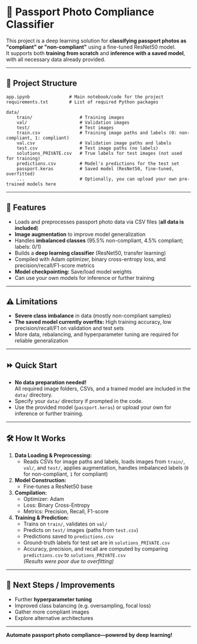 # 🛂 Passport Photo Compliance Classifier

This project is a deep learning solution for **classifying passport photos as "compliant" or "non-compliant"** using a fine-tuned ResNet50 model.  
It supports both **training from scratch** and **inference with a saved model**, with all necessary data already provided.

---

## 📂 Project Structure
```
app.ipynb               # Main notebook/code for the project
requirements.txt        # List of required Python packages

data/
    train/                  # Training images
    val/                    # Validation images
    test/                   # Test images
    train.csv               # Training image paths and labels (0: non-compliant, 1: compliant)
    val.csv                 # Validation image paths and labels
    test.csv                # Test image paths (no labels)
    solutions_PRIVATE.csv   # True labels for test images (not used for training)
    predictions.csv         # Model's predictions for the test set
    passport.keras          # Saved model (ResNet50, fine-tuned, overfitted)
    ...                     # Optionally, you can upload your own pre-trained models here
```
---

## 🚀 Features

- Loads and preprocesses passport photo data via CSV files (**all data is included**)
- **Image augmentation** to improve model generalization
- Handles **imbalanced classes** (95.5% non-compliant, 4.5% compliant; labels: 0/1)
- Builds a **deep learning classifier** (ResNet50, transfer learning)
- Compiled with Adam optimizer, binary cross-entropy loss, and precision/recall/F1-score metrics
- **Model checkpointing:** Save/load model weights
- Can use your own models for inference or further training

---

## ⚠️ Limitations

- **Severe class imbalance** in data (mostly non-compliant samples)
- **The saved model currently overfits:** High training accuracy, low precision/recall/F1 on validation and test sets  
- More data, rebalancing, and hyperparameter tuning are required for reliable generalization

---

## ⏩ Quick Start

- **No data preparation needed!**  
  All required image folders, CSVs, and a trained model are included in the `data/` directory.
- Specify your `data/` directory if prompted in the code.
- Use the provided model (`passport.keras`) or upload your own for inference or further training.

---

## 🛠️ How It Works

1. **Data Loading & Preprocessing:**  
   - Reads CSVs for image paths and labels, loads images from `train/`, `val/`, and `test/`, applies augmentation, handles imbalanced labels (`0` for non-compliant, `1` for compliant)
2. **Model Construction:**  
   - Fine-tunes a ResNet50 base
3. **Compilation:**  
   - Optimizer: Adam  
   - Loss: Binary Cross-Entropy  
   - Metrics: Precision, Recall, F1-score
4. **Training & Prediction:**  
   - Trains on `train/`, validates on `val/`
   - Predicts on `test/` images (paths from `test.csv`)
   - Predictions saved to `predictions.csv`
   - Ground-truth labels for test set are in `solutions_PRIVATE.csv`
   - Accuracy, precision, and recall are computed by comparing `predictions.csv` to `solutions_PRIVATE.csv`  
     *(Results were poor due to overfitting)*

---

## 📝 Next Steps / Improvements

- Further **hyperparameter tuning**
- Improved class balancing (e.g. oversampling, focal loss)
- Gather more compliant images
- Explore alternative architectures

---
**Automate passport photo compliance—powered by deep learning!**
